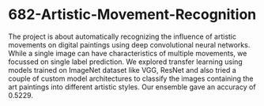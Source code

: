 # 682-Artistic-Movement-Recognition 
The project is about automatically recognizing the influence of artistic movements on digital paintings using deep convolutional neural networks. While a single image can have characteristics of multiple movements, we focussed on single label prediction. We explored transfer learning using models trained on ImageNet dataset like VGG, ResNet and also tried a couple of custom model architectures to classify the images containing the art paintings into different artistic styles. Our ensemble gave an accuracy of 0.5229.
